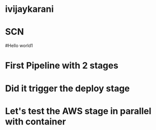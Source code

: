 # ivijaykarani
# SCN
#Hello world1
# First Pipeline with 2 stages
# Did it trigger the deploy stage 
# Let's test the AWS stage in parallel with container
